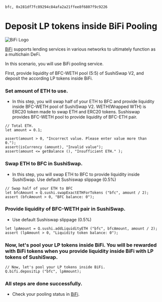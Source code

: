 ```meta-Currency
bfc, 0x281df7fc89294c84afa2a21ffee8f6807f9c9226
```

# Deposit LP tokens inside BiFi Pooling

![BiFi Logo](https://s3.ap-northeast-2.amazonaws.com/thebifrost.io/home/bifi/bifi_logo.svg)

[BiFi](https://bifi.finance/) supports lending services in various networks to ultimately function as a multichain DeFi.

In this scenario, you will use BiFi pooling service.

FIrst, provide liquidity of BFC-WETH pool (5:5) of SushiSwap V2, and deposit the according LP tokens inside BiFi.

### Set amount of ETH to use.

- In this step, you will swap half of your ETH to BFC and provide liquidity inside BFC-WETH pool of SushiSwap V2. WETH(Wrapped WTH) is ERC20 token made to swap ETH and ERC20 tokens. Sushiswap provides BFC-WETH pool to provide liquidity of BFC-ETH pair.

```input ETH
// Total ETH.
let amount = 0.1;
```

```input-Verify
assert(amount > 0, "Incorrect value. Please enter value more than 0.");
assert(isCurrency (amount), "Invalid value");
assert(amount <= getBalance (), "Insufficient ETH." );
```

### Swap ETH to BFC in SushiSwap.

- In this step, you will swap ETH to BFC to provide liquidity inside SushiSwap. Use default Sushiswap slippage (0.5%)

```taster
// Swap half of your ETH to BFC
let bfcAmount = Q.sushi.swapExactETHForTokens ("bfc", amount / 2);
assert (bfcAmount > 0, "BFC balance: 0");
```

### Provide liquidity of BFC-WETH pair in SushiSwap.

- Use default Sushiswap slippage (0.5%)

```taster
let lpAmount = Q.sushi.addLiquidityETH ("bfc", bfcAmount, amount / 2);
assert (lpAmount > 0, "Liquidity token balance: 0");
```

### Now, let's pool your LP tokens inside BiFi. You will be rewarded with BiFi tokens when you provide liquidity inside BiFi with LP tokens of SushiSwap.

```taster
// Now, let's pool your LP tokens inside BiFi.
Q.bifi.depositLp ("bfc", lpAmount);
```

### All steps are done successfully.

- Check your pooling status in [BiFi](https://app.bifi.finance/pool/sushiswap/bfcEth?chainid=mainnet).
